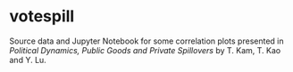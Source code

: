 # votespill

Source data and Jupyter Notebook for some correlation plots presented in *Political Dynamics, Public Goods and Private Spillovers* by T. Kam, T. Kao and Y. Lu.

